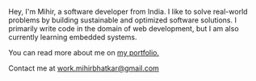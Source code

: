 Hey, I'm Mihir, a software developer from India. I like to solve real-world problems by building sustainable and optimized software solutions. I primarily write code in the domain of web development, but I am also currently learning embedded systems. 

You can read more about me on [my portfolio.](https://mihirbhatkar.vercel.app/about)

Contact me at [work.mihirbhatkar@gmail.com](mailto:work.mihirbhatkar@gmail.com)
